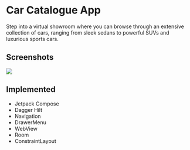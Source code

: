 
# Car Catalogue App

Step into a virtual showroom where you can browse through an extensive collection of cars, ranging from sleek sedans to powerful SUVs and luxurious sports cars. 
## Screenshots

![](https://github.com/ALLETttttt/CarCatalogue-App/blob/main/%D0%A1%D0%BD%D0%B8%D0%BC%D0%BE%D0%BA%20%D1%8D%D0%BA%D1%80%D0%B0%D0%BD%D0%B0%202023-08-29%20%D0%B2%2000.11.26.png?raw=true)


## Implemented

- Jetpack Compose
- Dagger Hilt
- Navigation
- DrawerMenu
- WebView 
- Room
- ConstraintLayout


